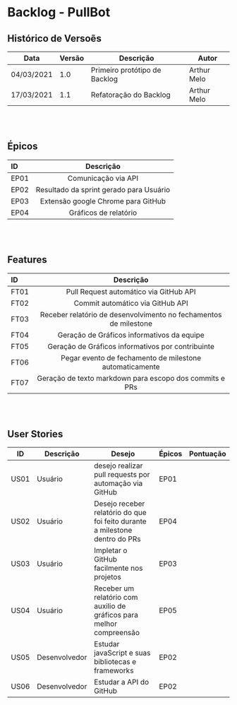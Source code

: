 # Backlog - PullBot 

## Histórico de Versoẽs

| Data | Versão | Descrição | Autor |  
--| -- | -- | -- | 
| 04/03/2021 | 1.0 | Primeiro protótipo de Backlog| Arthur Melo
| 17/03/2021 | 1.1 | Refatoração do Backlog| Arthur Melo

<br/> <br/> 

## Épicos 
| ID | Descrição |
| :---        |    :----:   |       
| EP01 | Comunicação via API |
| EP02 | Resultado da sprint gerado para Usuário |
| EP03 | Extensão google Chrome para GitHub |
| EP04 | Gráficos de relatório|




<br/> <br/> 

## Features
| ID      | Descrição | 
| :---        |    :----:   |       
| FT01 | Pull Request automático via GitHub API    |
| FT02 | Commit automático via GitHub API  |
| FT03 | Receber relatório de desenvolvimento no fechamentos de milestone  |  
| FT04 | Geração de Gráficos informativos da equipe|
| FT05 | Geração de Gráficos informativos por contribuinte|
| FT06 | Pegar evento de fechamento de milestone automaticamente|
| FT07 | Geração de texto markdown para escopo dos commits e PRs   |



 
 <br/> <br/> 

## User Stories 
| ID | Descrição | Desejo | Épicos | Pontuação | 
--| -- | -- | -- | -- | 
| US01 | Usuário | desejo realizar pull requests por automação via GitHub | EP01 |  |
| US02 | Usuário | Desejo receber relatório do que foi feito durante a milestone dentro do PRs | EP04 |  
| US03 | Usuário | Impletar o GitHub facilmente nos projetos  | EP03 |  
| US04 | Usuário | Receber um relatório com auxilio de gráficos para melhor compreensão  | EP05 |  
| US05 | Desenvolvedor | Estudar javaScript e suas bibliotecas e frameworks | EP02 |  |
| US06 | Desenvolvedor | Estudar a API do GitHub | EP02 |  